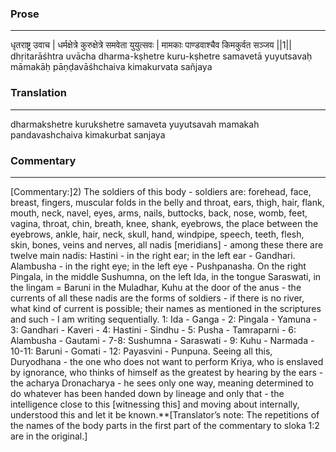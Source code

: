 ### Prose 
 --- 
धृतराष्ट्र उवाच |
धर्मक्षेत्रे कुरुक्षेत्रे समवेता युयुत्सवः |
मामकाः पाण्डवाश्चैव किमकुर्वत सञ्जय ||1||
dhṛitarāśhtra uvācha
dharma-kṣhetre kuru-kṣhetre samavetā yuyutsavaḥ
māmakāḥ pāṇḍavāśhchaiva kimakurvata sañjaya

### Translation 
 --- 
dharmakshetre kurukshetre samaveta yuyutsavah mamakah pandavashchaiva kimakurbat sanjaya

### Commentary 
 --- 
[Commentary:]2) The soldiers of this body - soldiers are: forehead, face, breast, fingers, muscular folds in the belly and throat, ears, thigh, hair, flank, mouth, neck, navel, eyes, arms, nails, buttocks, back, nose, womb, feet, vagina, throat, chin, breath, knee, shank, eyebrows, the place between the eyebrows, ankle, hair, neck, skull, hand, windpipe, speech, teeth, flesh, skin, bones, veins and nerves, all nadis [meridians] - among these there are twelve main nadis: Hastini - in the right ear; in the left ear - Gandhari. Alambusha - in the right eye; in the left eye - Pushpanasha. On the right Pingala, in the middle Sushumna, on the left Ida, in the tongue Saraswati, in the lingam = Baruni in the Muladhar, Kuhu at the door of the anus - the currents of all these nadis are the forms of soldiers - if there is no river, what kind of current is possible; their names as mentioned in the scriptures and such - I am writing sequentially. 1: Ida - Ganga - 2: Pingala - Yamuna - 3: Gandhari - Kaveri - 4: Hastini - Sindhu - 5: Pusha - Tamraparni - 6: Alambusha - Gautami - 7-8: Sushumna - Saraswati - 9: Kuhu - Narmada - 10-11: Baruni - Gomati - 12: Payasvini - Punpuna. Seeing all this, Duryodhana - the one who does not want to perform Kriya, who is enslaved by ignorance, who thinks of himself as the greatest by hearing by the ears - the acharya Dronacharya - he sees only one way, meaning determined to do whatever has been handed down by lineage and only that - the intelligence close to this [witnessing this] and moving about internally, understood this and let it be known.**[Translator’s note: The repetitions of the names of the body parts in the first part of the commentary to sloka 1:2 are in the original.]